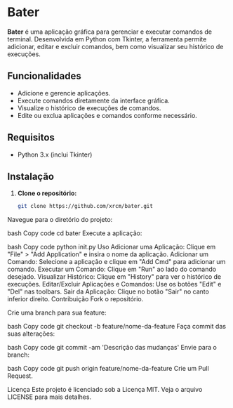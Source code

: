 # Bater

**Bater** é uma aplicação gráfica para gerenciar e executar comandos de terminal. Desenvolvida em Python com Tkinter, a ferramenta permite adicionar, editar e excluir comandos, bem como visualizar seu histórico de execuções.

## Funcionalidades

- Adicione e gerencie aplicações.
- Execute comandos diretamente da interface gráfica.
- Visualize o histórico de execuções de comandos.
- Edite ou exclua aplicações e comandos conforme necessário.

## Requisitos

- Python 3.x (inclui Tkinter)

## Instalação

1. **Clone o repositório:**

   ```bash
   git clone https://github.com/xrcm/bater.git
Navegue para o diretório do projeto:

   bash
Copy code
cd bater
Execute a aplicação:

   bash
Copy code
python init.py
Uso
Adicionar uma Aplicação: Clique em "File" > "Add Application" e insira o nome da aplicação.
Adicionar um Comando: Selecione a aplicação e clique em "Add Cmd" para adicionar um comando.
Executar um Comando: Clique em "Run" ao lado do comando desejado.
Visualizar Histórico: Clique em "History" para ver o histórico de execuções.
Editar/Excluir Aplicações e Comandos: Use os botões "Edit" e "Del" nas toolbars.
Sair da Aplicação: Clique no botão "Sair" no canto inferior direito.
Contribuição
Fork o repositório.

Crie uma branch para sua feature:

bash
Copy code
git checkout -b feature/nome-da-feature
Faça commit das suas alterações:

bash
Copy code
git commit -am 'Descrição das mudanças'
Envie para o branch:

bash
Copy code
git push origin feature/nome-da-feature
Crie um Pull Request.

Licença
Este projeto é licenciado sob a Licença MIT. Veja o arquivo LICENSE para mais detalhes.
